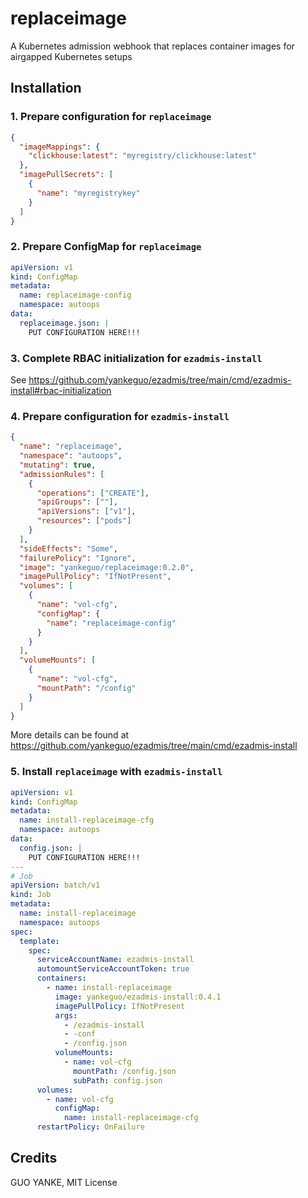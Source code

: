 # replaceimage

A Kubernetes admission webhook that replaces container images for airgapped Kubernetes setups

## Installation

### 1. Prepare configuration for `replaceimage`

```json
{
  "imageMappings": {
    "clickhouse:latest": "myregistry/clickhouse:latest"
  },
  "imagePullSecrets": [
    {
      "name": "myregistrykey"
    }
  ]
}
```

### 2. Prepare ConfigMap for `replaceimage`

```yaml
apiVersion: v1
kind: ConfigMap
metadata:
  name: replaceimage-config
  namespace: autoops
data:
  replaceimage.json: |
    PUT CONFIGURATION HERE!!!
```

### 3. Complete RBAC initialization for `ezadmis-install`

See https://github.com/yankeguo/ezadmis/tree/main/cmd/ezadmis-install#rbac-initialization

### 4. Prepare configuration for `ezadmis-install`

```json
{
  "name": "replaceimage",
  "namespace": "autoops",
  "mutating": true,
  "admissionRules": [
    {
      "operations": ["CREATE"],
      "apiGroups": [""],
      "apiVersions": ["v1"],
      "resources": ["pods"]
    }
  ],
  "sideEffects": "Some",
  "failurePolicy": "Ignore",
  "image": "yankeguo/replaceimage:0.2.0",
  "imagePullPolicy": "IfNotPresent",
  "volumes": [
    {
      "name": "vol-cfg",
      "configMap": {
        "name": "replaceimage-config"
      }
    }
  ],
  "volumeMounts": [
    {
      "name": "vol-cfg",
      "mountPath": "/config"
    }
  ]
}
```

More details can be found at https://github.com/yankeguo/ezadmis/tree/main/cmd/ezadmis-install

### 5. Install `replaceimage` with `ezadmis-install`

```yaml
apiVersion: v1
kind: ConfigMap
metadata:
  name: install-replaceimage-cfg
  namespace: autoops
data:
  config.json: |
    PUT CONFIGURATION HERE!!!
---
# Job
apiVersion: batch/v1
kind: Job
metadata:
  name: install-replaceimage
  namespace: autoops
spec:
  template:
    spec:
      serviceAccountName: ezadmis-install
      automountServiceAccountToken: true
      containers:
        - name: install-replaceimage
          image: yankeguo/ezadmis-install:0.4.1
          imagePullPolicy: IfNotPresent
          args:
            - /ezadmis-install
            - -conf
            - /config.json
          volumeMounts:
            - name: vol-cfg
              mountPath: /config.json
              subPath: config.json
      volumes:
        - name: vol-cfg
          configMap:
            name: install-replaceimage-cfg
      restartPolicy: OnFailure
```

## Credits

GUO YANKE, MIT License
